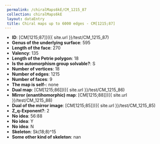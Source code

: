 ```yaml
--- 
 permalink: /chiralMaps6kE/CM_1215_87 
 collection: chiralMaps6kE
 layout: dataEntry
 title: Chiral maps up to 6000 edges - CM[1215;87]
---
```


- **ID**: [CM[1215;87]]({{ site.url }}/test/CM_1215_87)
- **Genus of the underlying surface**: 595
- **Length of the face**: 270
- **Valency**: 135
- **Length of the Petrie polygon**: 18
- **Is the automorphism group solvable?**: S
- **Number of vertices**: 18
- **Number of edges**: 1215
- **Number of faces**: 9
- **The map is self-**: none
- **Dual map**: [CM[1215;86]]({{ site.url }}/test/CM_1215_86)
- **Mirror (enantihomorphic) map**: [CM[1215;88]]({{ site.url }}/test/CM_1215_88)
- **Dual of the mirror image**: [CM[1215;85]]({{ site.url }}/test/CM_1215_85)
- **Z_q-Exponent?**: 2
- **No idea**:  56:88
- **No idea**: Y
- **No idea**: N
- **Skeleton**: Sk(18;8)^15
- **Some other kind of skeleton**: nan
